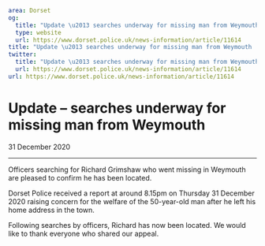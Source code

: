 ```yaml
area: Dorset
og:
  title: "Update \u2013 searches underway for missing man from Weymouth"
  type: website
  url: https://www.dorset.police.uk/news-information/article/11614
title: "Update \u2013 searches underway for missing man from Weymouth |"
twitter:
  title: "Update \u2013 searches underway for missing man from Weymouth"
  url: https://www.dorset.police.uk/news-information/article/11614
url: https://www.dorset.police.uk/news-information/article/11614
```

# Update – searches underway for missing man from Weymouth

31 December 2020

* * *

Officers searching for Richard Grimshaw who went missing in Weymouth are pleased to confirm he has been located.

Dorset Police received a report at around 8.15pm on Thursday 31 December 2020 raising concern for the welfare of the 50-year-old man after he left his home address in the town.

Following searches by officers, Richard has now been located. We would like to thank everyone who shared our appeal.
